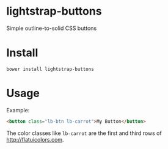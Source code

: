lightstrap-buttons
==================

Simple outline-to-solid CSS buttons

# Install

```
bower install lightstrap-buttons
```

# Usage

Example:
```html
<button class="lb-btn lb-carrot">My Button</button>
```

The color classes like `lb-carrot` are the first and third rows of http://flatuicolors.com.
